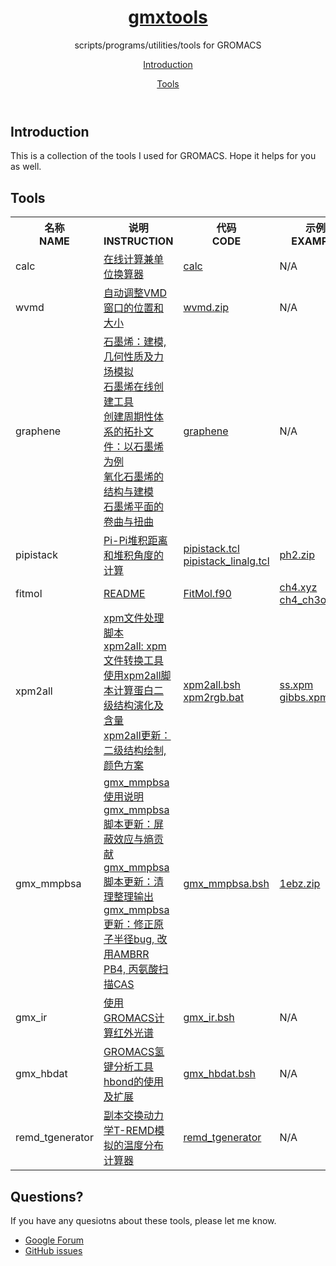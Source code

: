 <body><div class="wrapper">
	<header>
		<h1><a href="https://jerkwin.github.io/gmxtool/">gmxtools</a></h1>
		<p>scripts/programs/utilities/tools for GROMACS</p>
		<p class="view"><a href="#Introduction">Introduction</a></p>
		<p class="view"><a href="#Tools">Tools</a></p>
	</header>

<h2 id="Introduction">Introduction</h2>

<p>This is a collection of the tools I used for GROMACS. Hope it helps for you as well.</p>

<h2 id="Tools">Tools</h2></p>

<table>
<th>名称<br>NAME</th><th>说明<br>INSTRUCTION</th> <th>代码<br>CODE</th> <th>示例<br>EXAMPLE</th>

<tr>
<td>calc</td>
<td><a href="https://jerkwin.github.io/2019/11/19/%E5%9C%A8%E7%BA%BF%E8%AE%A1%E7%AE%97%E5%85%BC%E5%8D%95%E4%BD%8D%E6%8D%A2%E7%AE%97%E5%99%A8/">在线计算兼单位换算器</a></td>
<td><a href="./calc/calc.html">calc</a></td>
<td>N/A</td>
</tr>

<tr>
<td>wvmd</td>
<td><a href="https://jerkwin.github.io/2017/02/11/%E8%87%AA%E5%8A%A8%E8%B0%83%E6%95%B4VMD%E7%AA%97%E5%8F%A3%E7%9A%84%E4%BD%8D%E7%BD%AE%E5%92%8C%E5%A4%A7%E5%B0%8F/">自动调整VMD窗口的位置和大小</a></td>
<td><a href="./wvmd/wvmd.zip">wvmd.zip</a></td>
<td>N/A</td>
</tr>

<tr>
<td>graphene</td>
<td><a href="http://jerkwin.github.io/2014/05/09/%E7%9F%B3%E5%A2%A8%E7%83%AF-%E5%BB%BA%E6%A8%A1-%E5%87%A0%E4%BD%95%E6%80%A7%E8%B4%A8%E5%8F%8A%E5%8A%9B%E5%9C%BA%E6%A8%A1%E6%8B%9F/">石墨烯：建模, 几何性质及力场模拟</a><br>
<a href="https://jerkwin.github.io/2014/12/24/%E7%9F%B3%E5%A2%A8%E7%83%AF%E5%9C%A8%E7%BA%BF%E5%88%9B%E5%BB%BA%E5%B7%A5%E5%85%B7/">石墨烯在线创建工具</a><br>
<a href="https://jerkwin.github.io/GMX/GMXtut-8/">创建周期性体系的拓扑文件：以石墨烯为例</a><br>
<a href="https://jerkwin.github.io/2020/04/05/%E6%B0%A7%E5%8C%96%E7%9F%B3%E5%A2%A8%E7%83%AF%E7%9A%84%E7%BB%93%E6%9E%84%E4%B8%8E%E5%BB%BA%E6%A8%A1/">氧化石墨烯的结构与建模</a><br>
<a href="https://jerkwin.github.io/2020/06/03/%E7%9F%B3%E5%A2%A8%E7%83%AF%E5%B9%B3%E9%9D%A2%E7%9A%84%E5%8D%B7%E6%9B%B2%E4%B8%8E%E6%89%AD%E6%9B%B2/">石墨烯平面的卷曲与扭曲</a><br>
</td>
<td><a href="./model/graphene.html">graphene</a></td>
<td>N/A</td>
</tr>

<tr>
<td>pipistack</td>
<td><a href="https://jerkwin.github.io/2018/08/29/Pi-Pi%E5%A0%86%E7%A7%AF%E8%B7%9D%E7%A6%BB%E5%92%8C%E5%A0%86%E7%A7%AF%E8%A7%92%E5%BA%A6%E7%9A%84%E8%AE%A1%E7%AE%97/">Pi-Pi堆积距离和堆积角度的计算</a></td>
<td><a href="./pipistack/pipistack.tcl">pipistack.tcl</a><br>
<a href="./pipistack/pipistack_linalg.tcl">pipistack_linalg.tcl</a></td>
<td><a href="./pipistack/ph2.zip">ph2.zip</a></td>

</td>

<tr>
<td>fitmol</td>
<td><a href="./fitmol/README.md.html">README</a></td>
<td><a href="./fitmol/FitMol.f90">FitMol.f90</a></td>
<td><a href="./fitmol/ch4.xyz">ch4.xyz</a><br>
<a href="./fitmol/ch4_ch3oh.xyz">ch4_ch3oh.xyz</a>
</td>

<tr>
<td>xpm2all</td>
<td><a href="https://jerkwin.github.io/2018/05/09/xpm%E6%96%87%E4%BB%B6%E5%A4%84%E7%90%86%E8%84%9A%E6%9C%AC/">xpm文件处理脚本</a><br>
<a href="https://jerkwin.github.io/2020/02/29/%E5%88%86%E5%AD%90%E6%A8%A1%E6%8B%9F%E5%91%A8%E5%88%8A-%E7%AC%AC_8_%E6%9C%9F/">xpm2all: xpm文件转换工具</a><br>
<a href="http://jerkwin.github.io/2020/07/10/%E4%BD%BF%E7%94%A8xpm2all%E8%84%9A%E6%9C%AC%E8%AE%A1%E7%AE%97%E8%9B%8B%E7%99%BD%E4%BA%8C%E7%BA%A7%E7%BB%93%E6%9E%84%E6%BC%94%E5%8C%96%E5%8F%8A%E5%90%AB%E9%87%8F/">使用xpm2all脚本计算蛋白二级结构演化及含量</a><br>
<a href="https://jerkwin.github.io/2021/03/30/xpm2all%E6%9B%B4%E6%96%B0-%E4%BA%8C%E7%BA%A7%E7%BB%93%E6%9E%84%E7%BB%98%E5%88%B6,_%E9%A2%9C%E8%89%B2%E6%96%B9%E6%A1%88/">xpm2all更新：二级结构绘制, 颜色方案</a>

</td>
<td><a href="./xpm2all/xpm2all.bsh">xpm2all.bsh</a><br>
<a href="./xpm2all/xpm2rgb.bat">xpm2rgb.bat</a>
</td>
<td><a href="./xpm2all/ss.xpm">ss.xpm</a><br>
<a href="./xpm2all/gibbs.xpm">gibbs.xpm</a>
</td>

<tr>
<td>gmx_mmpbsa</td>
<td>
<a href="https://jerkwin.github.io/2019/07/31/gmx_mmpbsa%E4%BD%BF%E7%94%A8%E8%AF%B4%E6%98%8E/">gmx_mmpbsa使用说明</a><br>
<a href="https://jerkwin.github.io/2021/03/16/gmx_mmpbsa%E8%84%9A%E6%9C%AC%E6%9B%B4%E6%96%B0-%E5%B1%8F%E8%94%BD%E6%95%88%E5%BA%94%E4%B8%8E%E7%86%B5%E8%B4%A1%E7%8C%AE/">gmx_mmpbsa脚本更新：屏蔽效应与熵贡献</a><br>
<a href="https://jerkwin.github.io/2021/11/26/gmx_mmpbsa%E8%84%9A%E6%9C%AC%E6%9B%B4%E6%96%B0-%E6%B8%85%E7%90%86%E6%95%B4%E7%90%86%E8%BE%93%E5%87%BA/">gmx_mmpbsa脚本更新：清理整理输出</a><br>
<a href="http://jerkwin.github.io/2022/02/09/gmx_mmpbsa%E6%9B%B4%E6%96%B0-%E4%BF%AE%E6%AD%A3%E5%8E%9F%E5%AD%90%E5%8D%8A%E5%BE%84bug,_%E6%94%B9%E7%94%A8AMBRR_PB4,_%E4%B8%99%E6%B0%A8%E9%85%B8%E6%89%AB%E6%8F%8FCAS/">gmx_mmpbsa更新：修正原子半径bug, 改用AMBRR PB4, 丙氨酸扫描CAS</a>

</td>
<td><a href="./gmx_mmpbsa/gmx_mmpbsa.bsh">gmx_mmpbsa.bsh</a></td>
<td><a href="./gmx_mmpbsa/1ebz.zip">1ebz.zip</a></td>
</tr>

<tr>
<td>gmx_ir</td>
<td><a href="https://jerkwin.github.io/2017/08/20/%E4%BD%BF%E7%94%A8GROMACS%E8%AE%A1%E7%AE%97%E7%BA%A2%E5%A4%96%E5%85%89%E8%B0%B1/">使用GROMACS计算红外光谱</a></td>
<td><a href="./gmx_ir/gmx_ir.bsh">gmx_ir.bsh</a></td>
<td>N/A</td>
</tr>

<tr>
<td>gmx_hbdat</td>
<td><a href="https://jerkwin.github.io/2021/06/19/GROMACS氢键分析工具hbond的使用及扩展/">GROMACS氢键分析工具hbond的使用及扩展</a></td>
<td><a href="./gmx_hbdat/gmx_hbdat.bsh">gmx_hbdat.bsh</a></td>
<td>N/A</td>
</tr>

<tr>
<td>remd_tgenerator</td>
<td><a href="https://jerkwin.github.io/2021/09/30/副本交换动力学T-REMD模拟的温度分布计算器/">副本交换动力学T-REMD模拟的温度分布计算器</a></td>
<td><a href="./remd_tgenerator/remd_tgenerator.html">remd_tgenerator</a></td>
<td>N/A</td>
</tr>

</table>

<h2 id="Questions">Questions?</h2></p>

If you have any quesiotns about these tools, please let me know.

<ul>
<li><a href="https://groups.google.com/forum/#!forum/gmxtool">Google Forum</a></li>
<li><a href="https://github.com/Jerkwin/gmxtool/issues">GitHub issues</a></li>
</ul>

</div></body>